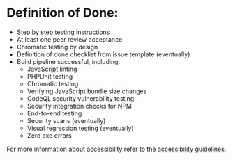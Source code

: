 # Definition of Done:

- Step by step testing instructions
- At least one peer review acceptance
- Chromatic testing by design
- Definition of done checklist from issue template (eventually)
- Build pipeline successful, including:
  - JavaScript linting
  - PHPUnit testing
  - Chromatic testing
  - Verifying JavaScript bundle size changes
  - CodeQL security vulnerability testing
  - Security integration checks for NPM
  - End-to-end testing
  - Security scans (eventually)
  - Visual regression testing (eventually)
  - Zero axe errors


For more information about accessibility refer to the [accessibility guidelines](https://github.com/GCTC-NTGC/gc-digital-talent/blob/main/documentation/accessibility.md).
